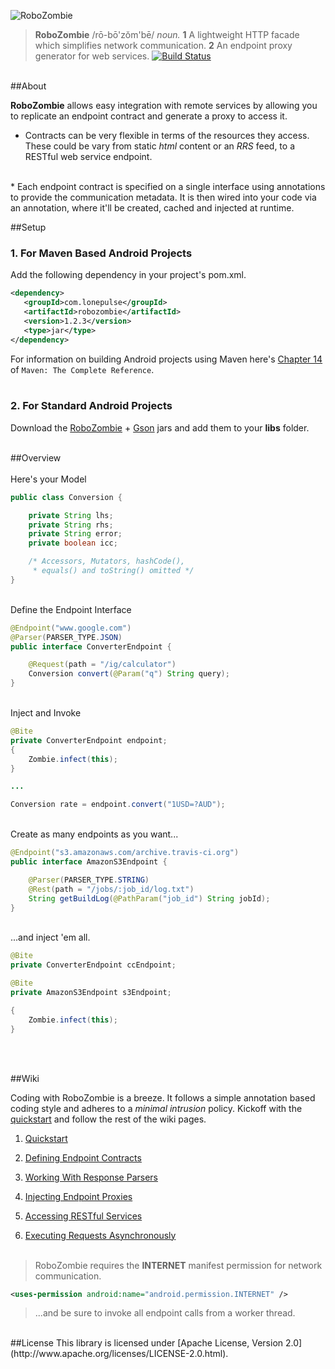 ![RoboZombie](https://raw.github.com/sahan/RoboZombie/master/logo.png)

> **RoboZombie** /rō-bō'zŏm'bē/ <em>noun.</em> **1** A lightweight HTTP facade 
which simplifies network communication. **2** An endpoint proxy generator for web services. 
[![Build Status](https://travis-ci.org/sahan/RoboZombie.png?branch=master)](https://travis-ci.org/sahan/RoboZombie)

<br>
##About

**RoboZombie** allows easy integration with remote services by allowing you to replicate an endpoint 
contract and generate a proxy to access it.

* Contracts can be very flexible in terms of the resources they access. These could be vary from static 
*html* content or an *RRS* feed, to a RESTful web service endpoint.   
<br>
* Each endpoint contract is specified on a single interface using annotations to provide the communication 
metadata. It is then wired into your code via an annotation, where it'll be created, cached and injected at 
runtime.   
<br>

##Setup

### 1. For Maven Based Android Projects

Add the following dependency in your project's pom.xml.

```xml
<dependency>
   <groupId>com.lonepulse</groupId>
   <artifactId>robozombie</artifactId>
   <version>1.2.3</version>
   <type>jar</type>
</dependency>
```

For information on building Android projects using Maven here's [Chapter 14](http://www.sonatype.com/books/mvnref-book/reference/android-dev.html) of `Maven: The Complete Reference`.   
<br>   

### 2. For Standard Android Projects

Download the [RoboZombie](http://repo1.maven.org/maven2/com/lonepulse/robozombie/1.2.3/robozombie-1.2.3.jar) + [Gson](http://repo1.maven.org/maven2/com/google/code/gson/gson/2.2.2/gson-2.2.2.jar) 
jars and add them to your **libs** folder.
<br><br>

##Overview   
<br>
Here's your Model   

```java
public class Conversion {

    private String lhs;
    private String rhs;
    private String error;
    private boolean icc;

    /* Accessors, Mutators, hashCode(), 
     * equals() and toString() omitted */
}
```
<br>
Define the Endpoint Interface   

```java
@Endpoint("www.google.com")
@Parser(PARSER_TYPE.JSON)
public interface ConverterEndpoint {

    @Request(path = "/ig/calculator")
    Conversion convert(@Param("q") String query);
}
```
<br>
Inject and Invoke   

```java
@Bite
private ConverterEndpoint endpoint;
{
    Zombie.infect(this);
}

...

Conversion rate = endpoint.convert("1USD=?AUD");
```
<br>
Create as many endpoints as you want...   

```java
@Endpoint("s3.amazonaws.com/archive.travis-ci.org")
public interface AmazonS3Endpoint {

    @Parser(PARSER_TYPE.STRING)	
    @Rest(path = "/jobs/:job_id/log.txt")
    String getBuildLog(@PathParam("job_id") String jobId);
}
```
<br>
...and inject 'em all.   

```java
@Bite
private ConverterEndpoint ccEndpoint;

@Bite
private AmazonS3Endpoint s3Endpoint;

{
    Zombie.infect(this);
}
```
<br><br>

##Wiki

Coding with RoboZombie is a breeze. It follows a simple annotation based coding style and adheres to a *minimal intrusion* policy. 
Kickoff with the [quickstart](https://github.com/sahan/RoboZombie/wiki/Quickstart) and follow the rest of the wiki pages. 

1. [Quickstart](https://github.com/sahan/RoboZombie/wiki/Quickstart)

2. [Defining Endpoint Contracts](https://github.com/sahan/RoboZombie/wiki/Defining-Endpoint-Contracts)

3. [Working With Response Parsers](https://github.com/sahan/RoboZombie/wiki/Working-With-Response-Parsers)

4. [Injecting Endpoint Proxies](https://github.com/sahan/RoboZombie/wiki/Injecting-Endpoint-Proxies)

5. [Accessing RESTful Services](https://github.com/sahan/RoboZombie/wiki/Accessing-RESTful-Services)   

6. [Executing Requests Asynchronously](https://github.com/sahan/RoboZombie/wiki/Executing-Requests-Asynchronously)
<br><br>   

> RoboZombie requires the **INTERNET** manifest permission for network communication.   
 
```xml
<uses-permission android:name="android.permission.INTERNET" />
```
> ...and be sure to invoke all endpoint calls from a worker thread.

<br>
##License
This library is licensed under [Apache License, Version 2.0](http://www.apache.org/licenses/LICENSE-2.0.html).
